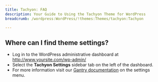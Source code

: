 ```yaml
---
title: Tachyon: FAQ
description: Your Guide to Using the Tachyon Theme for WordPress
breadcrumb: /wordpress:WordPress/!themes:Themes/tachyon:Tachyon

---
```


Where can I find theme settings?
-----
* Log in to the WordPress administrative dashboard at http://www.yoursite.com/wp-admin/
* Select the **Tachyon Settings** sidebar tab on the left of the dashboard.
* For more information visit our [Gantry documentation](http://docs.gantry.org/gantry4/configure) on the settings menu.

[gantry]: http://docs.gantry.org/gantry4/configure